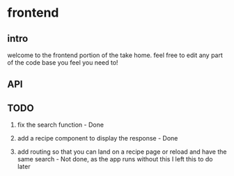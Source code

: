 # frontend

## intro

welcome to the frontend portion of the take home. feel free to edit any part of the code base you feel you need to!

## API

## TODO

1. fix the search function - Done
1. add a recipe component to display the response - Done

1. add routing so that you can land on a recipe page or reload and have the same search - Not done, as the app runs without this I left this to do later
